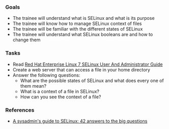 
### Goals
- The trainee will understand what is SELinux and what is its purpose
- The trainee will know how to manage SELinux context of files
- The trainee will be familiar with the different states of SELinux
- The trainee will understand what SELinux booleans are and how to change them

### Tasks
- Read [Red Hat Enterprise Linux 7 SELinux User And Administrator Guide](./Red_Hat_Enterprise_Linux-7-SELinux_Users_and_Administrators_Guide-en-US.pdf)
- Create a web server that can access a file in your home directory
- Answer the following questions:
  - What are the possible states of SELinux and what does every one of them mean?
  - What is a context of a file in SELinux?
  - How can you see the context of a file?

### References
- [A sysadmin's guide to SELinux: 42 answers to the big questions](https://opensource.com/article/18/7/sysadmin-guide-selinux)